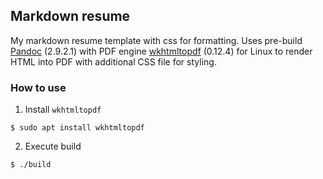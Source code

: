 ## Markdown resume
My markdown resume template with css for formatting. Uses pre-build [Pandoc](https://pandoc.org/installing.html) (2.9.2.1) with PDF engine [wkhtmltopdf](https://wkhtmltopdf.org/) (0.12.4) for Linux to render HTML into PDF with additional CSS file for styling.

### How to use
1. Install `wkhtmltopdf`
```
$ sudo apt install wkhtmltopdf
```

2. Execute build
```
$ ./build
```
